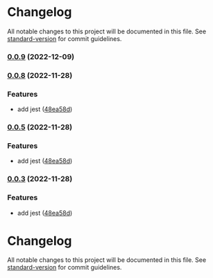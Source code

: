 # Changelog

All notable changes to this project will be documented in this file. See [standard-version](https://github.com/conventional-changelog/standard-version) for commit guidelines.

### [0.0.9](https://github.com/GDSC-Daejin/design-seed/compare/v0.0.2...v0.0.9) (2022-12-09)

### [0.0.8](https://github.com/GDSC-Daejin/design-seed/compare/v0.0.1...v0.0.8) (2022-11-28)


### Features

* add jest ([48ea58d](https://github.com/GDSC-Daejin/design-seed/commit/48ea58da86d4ebd40feca61d2bc428cc19245173))

### [0.0.5](https://github.com/GDSC-Daejin/design-seed/compare/v0.0.1...v0.0.5) (2022-11-28)


### Features

* add jest ([48ea58d](https://github.com/GDSC-Daejin/design-seed/commit/48ea58da86d4ebd40feca61d2bc428cc19245173))

### [0.0.3](https://github.com/GDSC-Daejin/design-seed/compare/v0.0.1...v0.0.3) (2022-11-28)


### Features

* add jest ([48ea58d](https://github.com/GDSC-Daejin/design-seed/commit/48ea58da86d4ebd40feca61d2bc428cc19245173))

# Changelog

All notable changes to this project will be documented in this file. See [standard-version](https://github.com/conventional-changelog/standard-version) for commit guidelines.
